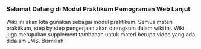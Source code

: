 ### Selamat Datang di Modul Praktikum Pemograman Web Lanjut

Wiki ini akan kita gunakan sebagai modul praktikum. Semua materi praktikum, step by step pengerjaan akan dirangkum dalam wiki ini. Wiki juga merupakan supplement tambahan untuk materi berupa video yang ada didalam LMS.
Bismillah
